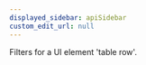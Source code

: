 ```yaml
---
displayed_sidebar: apiSidebar
custom_edit_url: null
---
```


Filters for a UI element 'table row'.

